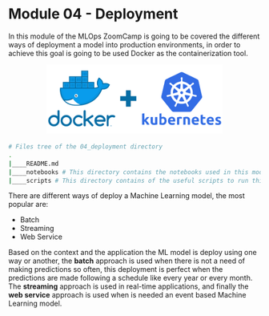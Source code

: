 # Module 04 - Deployment
In this module of the MLOps ZoomCamp is going to be covered the different ways of deployment a model into production environments, in order to achieve this goal is going to be used Docker as the containerization tool.

<p align="center">
  <img src="../assets/imgs/docker-kubernetes.png" width=70%/>
</p>

```bash 
# Files tree of the 04_deployment directory
.
|____README.md
|____notebooks # This directory contains the notebooks used in this module
|____scripts # This directory contains of the useful scripts to run this project 
```
There are different ways of deploy a Machine Learning model, the most popular are:

- Batch
- Streaming 
- Web Service

Based on the context and the application the ML model is deploy using one way or another, the **batch** approach is used when there is not a need of making predictions so often, this deployment is perfect when the predictions are made following a schedule like every year or every month. The **streaming** approach is used in real-time applications, and finally the **web service** approach is used when is needed an event based Machine Learning model.